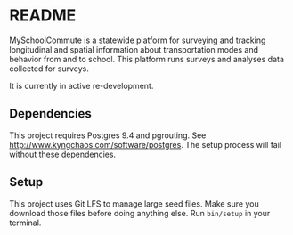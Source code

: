 # README

MySchoolCommute is a statewide platform for surveying and tracking longitudinal and spatial information about transportation modes and behavior from and to school. This platform runs surveys and analyses data collected for surveys. 

It is currently in active re-development. 

## Dependencies
This project requires Postgres 9.4 and pgrouting. See http://www.kyngchaos.com/software/postgres. The setup process will fail without these dependencies.

## Setup
This project uses Git LFS to manage large seed files. Make sure you download those files before doing anything else.
Run `bin/setup` in your terminal.